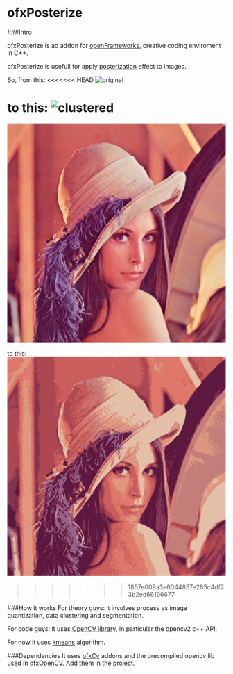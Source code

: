 ofxPosterize
============

###Intro

ofxPosterize is ad addon for [openFrameworks](http://openFrameworks.cc/), creative coding enviroment in C++.

ofxPosterize is usefull for apply [posterization](http://en.wikipedia.org/wiki/Posterization) effect to images.

So, from this:
<<<<<<< HEAD
![original](https://raw.github.com/nkint/ofxPosterize/master/example-extractColor/bin/data/webinterface/original.jpg)

to this:
![clustered](https://raw.github.com/nkint/ofxPosterize/master/example-extractColor/bin/data/webinterface/cluster.jpg)
=======
![original](https://github.com/nkint/ofxPosterize/blob/master/example-extractColor/bin/data/webinterface/original.jpg)

to this:
![clustered](https://github.com/nkint/ofxPosterize/blob/master/example_extractColor/bin/data/webinterface/cluster.jpg)
>>>>>>> 1857e009a3e6044857e285c4df23b2ed66196677

###How it works
For theory guys: it involves process as image quantization, data clustering and segmentation.

For code guys: it uses [OpenCV library](http://opencv.org/), in particular the opencv2 c++ API.

For now it uses [kmeans](http://en.wikipedia.org/wiki/K-means_clustering) algorithm.

###Dependencies
It uses [ofxCv](https://github.com/kylemcdonald/ofxCv) addons and the precompiled opencv lib used in ofxOpenCV. Add them in the project.

